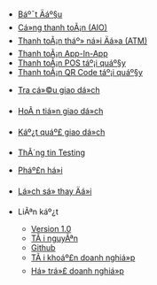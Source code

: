 * [Báº¯t Äáº§u](/)
* [Cá»ng thanh toÃ¡n (AIO)](docs/aio/)
* [Thanh toÃ¡n tháº» ná»i Äá»a (ATM)](docs/aio/atm.md)
* [Thanh toÃ¡n App-In-App](docs/app_in_app.md)
* [Thanh toÃ¡n POS táº¡i quáº§y](docs/pos_payment.md)
* [Thanh toÃ¡n QR Code táº¡i quáº§y](docs/qr_payment.md)
<!-- * [XÃ¡c nháº­n giao dá»ch](docs/confirm_payment.md) -->
* [Tra cá»©u giao dá»ch](docs/query_status.md)
* [HoÃ n tiá»n giao dá»ch](docs/refund.md)
* [Káº¿t quáº£ giao dá»ch](docs/error_code.md)
* [ThÃ´ng tin Testing](docs/testing_information.md)
* [Pháº£n há»i](docs/feedback.md)
* [Lá»ch sá»­ thay Äá»i](docs/changelog.md)

* LiÃªn káº¿t
    * [Version 1.0](https://developers.momo.vn/v1/ ':target=_blank')
    * [TÃ i nguyÃªn](docs/resource.md)
    * [Github](https://github.com/momo-wallet)
    * [TÃ i khoáº£n doanh nghiá»p](https://business.momo.vn/)
    * [Há» trá»£ doanh nghiá»p](/merchant-faq ':ignore')